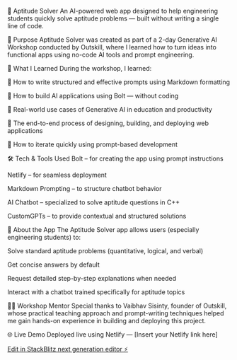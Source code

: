 🧠 Aptitude Solver
An AI-powered web app designed to help engineering students quickly solve aptitude problems — built without writing a single line of code.

🎯 Purpose
Aptitude Solver was created as part of a 2-day Generative AI Workshop conducted by Outskill, where I learned how to turn ideas into functional apps using no-code AI tools and prompt engineering.

🧩 What I Learned
During the workshop, I learned:

🔹 How to write structured and effective prompts using Markdown formatting

🔹 How to build AI applications using Bolt — without coding

🔹 Real-world use cases of Generative AI in education and productivity

🔹 The end-to-end process of designing, building, and deploying web applications

🔹 How to iterate quickly using prompt-based development

🛠️ Tech & Tools Used
Bolt – for creating the app using prompt instructions

Netlify – for seamless deployment

Markdown Prompting – to structure chatbot behavior

AI Chatbot – specialized to solve aptitude questions in C++

CustomGPTs – to provide contextual and structured solutions

🤖 About the App
The Aptitude Solver app allows users (especially engineering students) to:

Solve standard aptitude problems (quantitative, logical, and verbal)

Get concise answers by default

Request detailed step-by-step explanations when needed

Interact with a chatbot trained specifically for aptitude topics

👨‍🏫 Workshop Mentor
Special thanks to Vaibhav Sisinty, founder of Outskill, whose practical teaching approach and prompt-writing techniques helped me gain hands-on experience in building and deploying this project.

🌐 Live Demo
Deployed live using Netlify — [Insert your Netlify link here]


[Edit in StackBlitz next generation editor ⚡️](https://stackblitz.com/~/github.com/UditSharma97/Website-Bolt)

